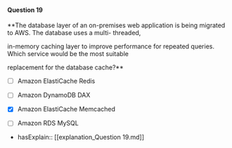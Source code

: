 #### Question  19

**The database layer of an on-premises web application is being migrated to AWS. The database uses a multi- threaded,

in-memory caching layer to improve performance for repeated queries. Which service would be the most suitable

replacement for the database cache?**

- [ ] Amazon ElastiCache Redis

- [ ] Amazon DynamoDB DAX

- [x] Amazon ElastiCache Memcached

- [ ] Amazon RDS MySQL

- hasExplain:: [[explanation_Question  19.md]]
